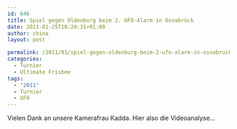 ```yaml
---
id: 646
title: Spiel gegen Oldenburg beim 2. UFO-Alarm in Osnabrück
date: 2011-01-25T10:29:31+01:00
author: china
layout: post

permalink: /2011/01/spiel-gegen-oldenburg-beim-2-ufo-alarm-in-osnabruck/
categories:
  - Turnier
  - Ultimate Frisbee
tags:
  - "2011"
  - Turnier
  - UFO
---
```

Vielen Dank an unsere Kamerafrau Kadda. Hier also die Videoanalyse&#8230;